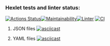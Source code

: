 ### Hexlet tests and linter status:
[![Actions Status](https://github.com/obsidinan/frontend-project-46/actions/workflows/hexlet-check.yml/badge.svg)](https://github.com/obsidinan/frontend-project-46/actions)[![Maintainability](https://api.codeclimate.com/v1/badges/4fa2f8e8d006662477ba/maintainability)](https://codeclimate.com/github/obsidinan/frontend-project-46/maintainability)[![Linter](https://github.com/obsidinan/frontend-project-46/actions/workflows/linter.yml/badge.svg?branch=main&event=push)](https://github.com/obsidinan/frontend-project-46/actions/workflows/linter.yml) [![CI](https://github.com/obsidinan/frontend-project-46/actions/workflows/main.yml/badge.svg?branch=main&event=push)](https://github.com/obsidinan/frontend-project-46/actions/workflows/main.yml)

1. JSON files [![asciicast](https://asciinema.org/a/627853.svg)](https://asciinema.org/a/627853)

2. YAML files [![asciicast](https://asciinema.org/a/627851.svg)](https://asciinema.org/a/627851)
